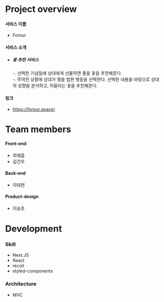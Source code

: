 # Project overview
#### 서비스 이름
* Forour

#### 서비스 소개
* ##### 꽃 추천 서비스
  -. 선택한 기념일에 상대에게 선물하면 좋을 꽃을 추천해준다.  
  -. 주어진 상황에 상대가 했을 법한 행동을 선택한다. 선택한 내용을 바탕으로 상대의 성향을 분석하고, 어울리는 꽃을 추천해준다.

#### 링크
* https://forour.space/

# Team members
#### Front-end
* 최예흠 
* 김건우

#### Back-end
* 이태현

#### Product-design
* 이승호

# Development
### Skill
* Next.JS
* React
* recoil
* styled-components

### Architecture
* MVC









